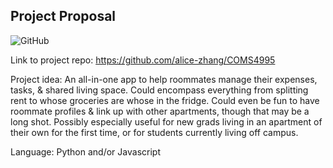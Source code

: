 Project Proposal
---------------

![GitHub](https://img.shields.io/github/license/alice-zhang/COMS4995)

Link to project repo: https://github.com/alice-zhang/COMS4995

Project idea: An all-in-one app to help roommates manage their expenses, tasks, & shared living space. Could encompass everything from splitting rent to whose groceries are whose in the fridge. Could even be fun to have roommate profiles & link up with other apartments, though that may be a long shot. Possibly especially useful for new grads living in an apartment of their own for the first time, or for students currently living off campus.

Language: Python and/or Javascript  
